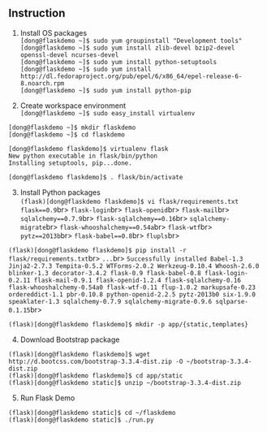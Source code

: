 Instruction
---

1. Install OS packages<br>
`[dong@flaskdemo ~]$ sudo yum groupinstall "Development tools"`<br>
`[dong@flaskdemo ~]$ sudo yum install zlib-devel bzip2-devel openssl-devel ncurses-devel`<br>
`[dong@flaskdemo ~]$ sudo yum install python-setuptools`<br>
`[dong@flaskdemo ~]$ sudo yum install http://dl.fedoraproject.org/pub/epel/6/x86_64/epel-release-6-8.noarch.rpm`<br>
`[dong@flaskdemo ~]$ sudo yum install python-pip`<br>

2. Create workspace environment<br>
`[dong@flaskdemo ~]$ sudo easy_install virtualenv`<br>

`[dong@flaskdemo ~]$ mkdir flaskdemo`<br>
`[dong@flaskdemo ~]$ cd flaskdemo`<br>

`[dong@flaskdemo flaskdemo]$ virtualenv flask`<br>
`New python executable in flask/bin/python`<br>
`Installing setuptools, pip...done.`<br>

`[dong@flaskdemo flaskdemo]$ . flask/bin/activate`<br>

3. Install Python packages<br>
`(flask)[dong@flaskdemo flaskdemo]$ vi flask/requirements.txt`<br>
`flask==0.9`br>
`flask-login`br>
`flask-openid`br>
`flask-mail`br>
`sqlalchemy==0.7.9`br>
`flask-sqlalchemy==0.16`br>
`sqlalchemy-migrate`br>
`flask-whooshalchemy==0.54a`br>
`flask-wtf`br>
`pytz==2013b`br>
`flask-babel==0.8`br>
`flupls`br>

`(flask)[dong@flaskdemo flaskdemo]$ pip install -r flask/requirements.txt`br>
`...`br>
`Successfully installed Babel-1.3 Jinja2-2.7.3 Tempita-0.5.2 WTForms-2.0.2 Werkzeug-0.10.4 Whoosh-2.6.0 blinker-1.3 decorator-3.4.2 flask-0.9 flask-babel-0.8 flask-login-0.2.11 flask-mail-0.9.1 flask-openid-1.2.4 flask-sqlalchemy-0.16 flask-whooshalchemy-0.54a0 flask-wtf-0.11 flup-1.0.2 markupsafe-0.23 ordereddict-1.1 pbr-0.10.8 python-openid-2.2.5 pytz-2013b0 six-1.9.0 speaklater-1.3 sqlalchemy-0.7.9 sqlalchemy-migrate-0.9.6 sqlparse-0.1.15`br>

`(flask)[dong@flaskdemo flaskdemo]$ mkdir -p app/{static,templates}`<br>

4. Download Bootstrap package<br>

`(flask)[dong@flaskdemo flaskdemo]$ wget http://d.bootcss.com/bootstrap-3.3.4-dist.zip -O ~/bootstrap-3.3.4-dist.zip`<br>
`(flask)[dong@flaskdemo flaskdemo]$ cd app/static`<br>
`(flask)[dong@flaskdemo static]$ unzip ~/bootstrap-3.3.4-dist.zip`<br>

5. Run Flask Demo<br>

`(flask)[dong@flaskdemo static]$ cd ~/flaskdemo`<br>
`(flask)[dong@flaskdemo static]$ ./run.py`<br>
